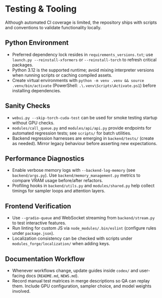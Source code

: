 # Testing & Tooling

Although automated CI coverage is limited, the repository ships with scripts and conventions to validate functionality locally.

## Python Environment
- Preferred dependency lock resides in `requirements_versions.txt`; use `launch.py --reinstall-xformers` or `--reinstall-torch` to refresh critical packages.
- Python 3.12 is the supported runtime; avoid mixing interpreter versions when running scripts or caching compiled assets.
- Create virtual environments with `python -m venv .venv && source .venv/bin/activate` (PowerShell: `.\.venv\Scripts\Activate.ps1`) before installing dependencies.

## Sanity Checks
- `webui.py --skip-torch-cuda-test` can be used for smoke testing startup without GPU checks.
- `modules/call_queue.py` and `modules/api/api.py` provide endpoints for automated regression tests; see `scripts/` for batch utilities.
- Backend regression harnesses are emerging in `backend/tests/` (create as needed). Mirror legacy behaviour before asserting new expectations.

## Performance Diagnostics
- Enable verbose memory logs with `--backend-log-memory` (see `backend/args.py`). Use `backend/memory_management.py` metrics to compare VRAM usage before/after refactors.
- Profiling hooks in `backend/utils.py` and `modules/shared.py` help collect timings for sampler loops and attention layers.

## Frontend Verification
- Use `--gradio-queue` and WebSocket streaming from `backend/stream.py` to test interactive features.
- Run linting for custom JS via `node_modules/.bin/eslint` (configure rules under `package.json`).
- Localization consistency can be checked with scripts under `modules_forge/localization/` when adding keys.

## Documentation Workflow
- Whenever workflows change, update guides inside `codex/` and user-facing docs (`README.md`, `NEWS.md`).
- Record manual test matrices in merge descriptions so QA can replay them. Include GPU configuration, sampler choice, and model weights involved.
